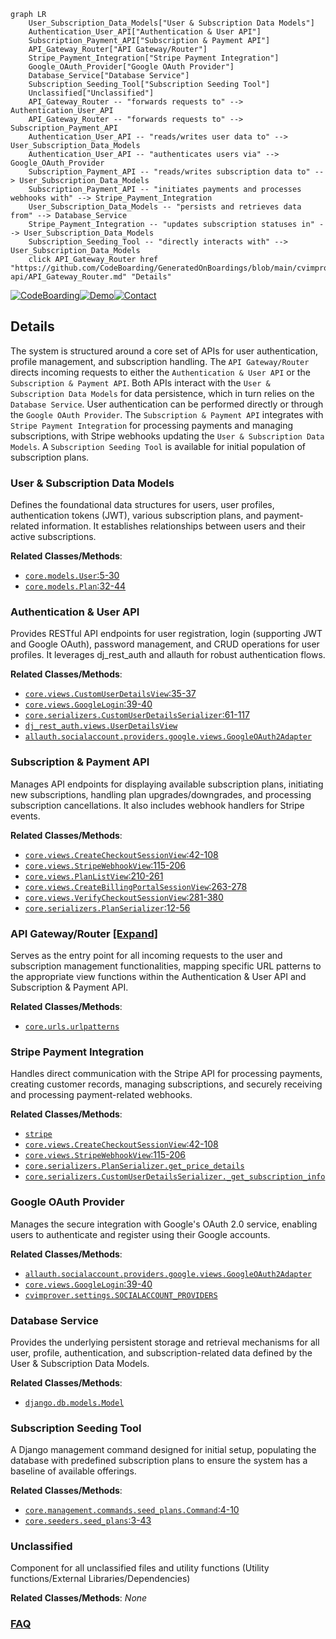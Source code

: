 ```mermaid
graph LR
    User_Subscription_Data_Models["User & Subscription Data Models"]
    Authentication_User_API["Authentication & User API"]
    Subscription_Payment_API["Subscription & Payment API"]
    API_Gateway_Router["API Gateway/Router"]
    Stripe_Payment_Integration["Stripe Payment Integration"]
    Google_OAuth_Provider["Google OAuth Provider"]
    Database_Service["Database Service"]
    Subscription_Seeding_Tool["Subscription Seeding Tool"]
    Unclassified["Unclassified"]
    API_Gateway_Router -- "forwards requests to" --> Authentication_User_API
    API_Gateway_Router -- "forwards requests to" --> Subscription_Payment_API
    Authentication_User_API -- "reads/writes user data to" --> User_Subscription_Data_Models
    Authentication_User_API -- "authenticates users via" --> Google_OAuth_Provider
    Subscription_Payment_API -- "reads/writes subscription data to" --> User_Subscription_Data_Models
    Subscription_Payment_API -- "initiates payments and processes webhooks with" --> Stripe_Payment_Integration
    User_Subscription_Data_Models -- "persists and retrieves data from" --> Database_Service
    Stripe_Payment_Integration -- "updates subscription statuses in" --> User_Subscription_Data_Models
    Subscription_Seeding_Tool -- "directly interacts with" --> User_Subscription_Data_Models
    click API_Gateway_Router href "https://github.com/CodeBoarding/GeneratedOnBoardings/blob/main/cvimprover-api/API_Gateway_Router.md" "Details"
```

[![CodeBoarding](https://img.shields.io/badge/Generated%20by-CodeBoarding-9cf?style=flat-square)](https://github.com/CodeBoarding/CodeBoarding)[![Demo](https://img.shields.io/badge/Try%20our-Demo-blue?style=flat-square)](https://www.codeboarding.org/diagrams)[![Contact](https://img.shields.io/badge/Contact%20us%20-%20contact@codeboarding.org-lightgrey?style=flat-square)](mailto:contact@codeboarding.org)

## Details

The system is structured around a core set of APIs for user authentication, profile management, and subscription handling. The `API Gateway/Router` directs incoming requests to either the `Authentication & User API` or the `Subscription & Payment API`. Both APIs interact with the `User & Subscription Data Models` for data persistence, which in turn relies on the `Database Service`. User authentication can be performed directly or through the `Google OAuth Provider`. The `Subscription & Payment API` integrates with `Stripe Payment Integration` for processing payments and managing subscriptions, with Stripe webhooks updating the `User & Subscription Data Models`. A `Subscription Seeding Tool` is available for initial population of subscription plans.

### User & Subscription Data Models
Defines the foundational data structures for users, user profiles, authentication tokens (JWT), various subscription plans, and payment-related information. It establishes relationships between users and their active subscriptions.


**Related Classes/Methods**:

- <a href="https://github.com/CVImprover/cvimprover-api/blob/maincore/models.py#L5-L30" target="_blank" rel="noopener noreferrer">`core.models.User`:5-30</a>
- <a href="https://github.com/CVImprover/cvimprover-api/blob/maincore/models.py#L32-L44" target="_blank" rel="noopener noreferrer">`core.models.Plan`:32-44</a>


### Authentication & User API
Provides RESTful API endpoints for user registration, login (supporting JWT and Google OAuth), password management, and CRUD operations for user profiles. It leverages dj_rest_auth and allauth for robust authentication flows.


**Related Classes/Methods**:

- <a href="https://github.com/CVImprover/cvimprover-api/blob/maincore/views.py#L35-L37" target="_blank" rel="noopener noreferrer">`core.views.CustomUserDetailsView`:35-37</a>
- <a href="https://github.com/CVImprover/cvimprover-api/blob/maincore/views.py#L39-L40" target="_blank" rel="noopener noreferrer">`core.views.GoogleLogin`:39-40</a>
- <a href="https://github.com/CVImprover/cvimprover-api/blob/maincore/serializers.py#L61-L117" target="_blank" rel="noopener noreferrer">`core.serializers.CustomUserDetailsSerializer`:61-117</a>
- <a href="https://github.com/CVImprover/cvimprover-api/blob/maincore/views.py" target="_blank" rel="noopener noreferrer">`dj_rest_auth.views.UserDetailsView`</a>
- <a href="https://github.com/CVImprover/cvimprover-api/blob/maincore/views.py" target="_blank" rel="noopener noreferrer">`allauth.socialaccount.providers.google.views.GoogleOAuth2Adapter`</a>


### Subscription & Payment API
Manages API endpoints for displaying available subscription plans, initiating new subscriptions, handling plan upgrades/downgrades, and processing subscription cancellations. It also includes webhook handlers for Stripe events.


**Related Classes/Methods**:

- <a href="https://github.com/CVImprover/cvimprover-api/blob/maincore/views.py#L42-L108" target="_blank" rel="noopener noreferrer">`core.views.CreateCheckoutSessionView`:42-108</a>
- <a href="https://github.com/CVImprover/cvimprover-api/blob/maincore/views.py#L115-L206" target="_blank" rel="noopener noreferrer">`core.views.StripeWebhookView`:115-206</a>
- <a href="https://github.com/CVImprover/cvimprover-api/blob/maincore/views.py#L210-L261" target="_blank" rel="noopener noreferrer">`core.views.PlanListView`:210-261</a>
- <a href="https://github.com/CVImprover/cvimprover-api/blob/maincore/views.py#L263-L278" target="_blank" rel="noopener noreferrer">`core.views.CreateBillingPortalSessionView`:263-278</a>
- <a href="https://github.com/CVImprover/cvimprover-api/blob/maincore/views.py#L281-L380" target="_blank" rel="noopener noreferrer">`core.views.VerifyCheckoutSessionView`:281-380</a>
- <a href="https://github.com/CVImprover/cvimprover-api/blob/maincore/serializers.py#L12-L56" target="_blank" rel="noopener noreferrer">`core.serializers.PlanSerializer`:12-56</a>


### API Gateway/Router [[Expand]](./API_Gateway_Router.md)
Serves as the entry point for all incoming requests to the user and subscription management functionalities, mapping specific URL patterns to the appropriate view functions within the Authentication & User API and Subscription & Payment API.


**Related Classes/Methods**:

- <a href="https://github.com/CVImprover/cvimprover-api/blob/maincore/urls.py" target="_blank" rel="noopener noreferrer">`core.urls.urlpatterns`</a>


### Stripe Payment Integration
Handles direct communication with the Stripe API for processing payments, creating customer records, managing subscriptions, and securely receiving and processing payment-related webhooks.


**Related Classes/Methods**:

- <a href="https://github.com/CVImprover/cvimprover-api/blob/maincore/views.py" target="_blank" rel="noopener noreferrer">`stripe`</a>
- <a href="https://github.com/CVImprover/cvimprover-api/blob/maincore/views.py#L42-L108" target="_blank" rel="noopener noreferrer">`core.views.CreateCheckoutSessionView`:42-108</a>
- <a href="https://github.com/CVImprover/cvimprover-api/blob/maincore/views.py#L115-L206" target="_blank" rel="noopener noreferrer">`core.views.StripeWebhookView`:115-206</a>
- <a href="https://github.com/CVImprover/cvimprover-api/blob/maincore/serializers.py" target="_blank" rel="noopener noreferrer">`core.serializers.PlanSerializer.get_price_details`</a>
- <a href="https://github.com/CVImprover/cvimprover-api/blob/maincore/serializers.py" target="_blank" rel="noopener noreferrer">`core.serializers.CustomUserDetailsSerializer._get_subscription_info`</a>


### Google OAuth Provider
Manages the secure integration with Google's OAuth 2.0 service, enabling users to authenticate and register using their Google accounts.


**Related Classes/Methods**:

- <a href="https://github.com/CVImprover/cvimprover-api/blob/maincore/views.py" target="_blank" rel="noopener noreferrer">`allauth.socialaccount.providers.google.views.GoogleOAuth2Adapter`</a>
- <a href="https://github.com/CVImprover/cvimprover-api/blob/maincore/views.py#L39-L40" target="_blank" rel="noopener noreferrer">`core.views.GoogleLogin`:39-40</a>
- <a href="https://github.com/CVImprover/cvimprover-api/blob/maincvimprover/settings.py" target="_blank" rel="noopener noreferrer">`cvimprover.settings.SOCIALACCOUNT_PROVIDERS`</a>


### Database Service
Provides the underlying persistent storage and retrieval mechanisms for all user, profile, authentication, and subscription-related data defined by the User & Subscription Data Models.


**Related Classes/Methods**:

- <a href="https://github.com/CVImprover/cvimprover-api/blob/maincore/models.py" target="_blank" rel="noopener noreferrer">`django.db.models.Model`</a>


### Subscription Seeding Tool
A Django management command designed for initial setup, populating the database with predefined subscription plans to ensure the system has a baseline of available offerings.


**Related Classes/Methods**:

- <a href="https://github.com/CVImprover/cvimprover-api/blob/maincore/management/commands/seed_plans.py#L4-L10" target="_blank" rel="noopener noreferrer">`core.management.commands.seed_plans.Command`:4-10</a>
- <a href="https://github.com/CVImprover/cvimprover-api/blob/maincore/seeders.py#L3-L43" target="_blank" rel="noopener noreferrer">`core.seeders.seed_plans`:3-43</a>


### Unclassified
Component for all unclassified files and utility functions (Utility functions/External Libraries/Dependencies)


**Related Classes/Methods**: _None_



### [FAQ](https://github.com/CodeBoarding/GeneratedOnBoardings/tree/main?tab=readme-ov-file#faq)